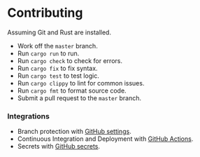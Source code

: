 # Contributing

Assuming Git and Rust are installed.

- Work off the `master` branch.
- Run `cargo run` to run.
- Run `cargo check` to check for errors.
- Run `cargo fix` to fix syntax.
- Run `cargo test` to test logic.
- Run `cargo clippy` to lint for common issues.
- Run `cargo fmt` to format source code.
- Submit a pull request to the `master` branch.

### Integrations

- Branch protection with [GitHub settings](https://github.com/trevordmiller/trevordmiller/settings/branches).
- Continuous Integration and Deployment with [GitHub Actions](https://github.com/trevordmiller/trevordmiller/actions).
- Secrets with [GitHub secrets](https://github.com/trevordmiller/trevordmiller/settings/secrets).
